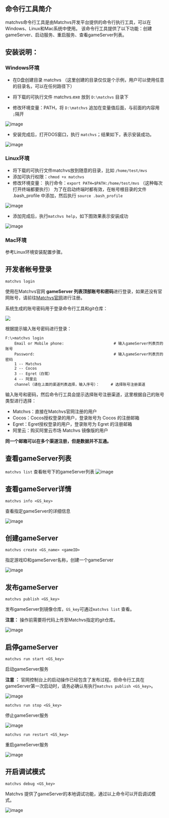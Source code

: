 ## 命令行工具简介
matchvs命令行工具是由Matchvs开发平台提供的命令行执行工具，可以在Windows、Linux和Mac系统中使用。
该命令行工具提供了以下功能：创建gameServer、启动服务、重启服务、查看gameServer列表。



## 安装说明：
### Windows环境
- 在D盘创建目录 matchvs （这里创建的目录仅仅是个示例，用户可以使用任意的目录名，可以在任何路径下）  

- 将下载的可执行文件 matchvs.exe 放到 `D:\matchvs` 目录下
- 修改环境变量：PATH，将 `D:\matchvs` 追加在变量值后面，与前面的内容用 ` ;`隔开    

![image](http://imgs.matchvs.com/static/mvs1.png)

- 安装完成后，打开DOS窗口，执行 `matchvs`；结果如下，表示安装成功。    

![image](http://imgs.matchvs.com/static/mvs02.png)

### Linux环境  
- 将下载的可执行文件matchvs放到随意的目录，比如 `/home/test/mvs`
- 添加可执行权限：`chmod +x matchvs`
- 修改环境变量：
  执行命令：`export PATH=$PATH:/home/test/mvs` （这种每次打开终端都要执行）
  为了在启动终端时都有效，在帐号根目录的文件 .bash_profile 中添加，然后执行 `source .bash_profile`    

![image](http://imgs.matchvs.com/static/mvs3.png)

- 添加完成后，执行`matchvs help`，如下图效果表示安装成功    

![image](http://imgs.matchvs.com/static/gs_linuxhelp.png)

### Mac环境

参考Linux环境安装配置步骤。



## 开发者帐号登录
`matchvs login`  

使用在Matchvs官网 **gameServer 列表顶部账号和密码**进行登录，如果还没有官网账号，请前往[Matchvs官网](http://www.matchvs.com/vsRegister)进行注册。

系统生成的账号密码用于登录命令行工具和git仓库：

![](http://imgs.matchvs.com//static/Doc-img/new-start/gameServerimg/gsCLI1.png)

根据提示输入账号密码进行登录：

```shell
F:\>matchvs login
	Email or Mobile phone: 						# 输入gameServer列表页的账号
	Password: 									# 输入gameServer列表页的密码
	1 -- Matchvs
	2 -- Cocos
	3 -- Egret（白鹭）
	4 -- 阿里云
	channel（请在上面的渠道列表选择，输入序号）： 	   # 选择账号注册渠道
```

输入账号和密码，然后命令行工具会提示选择账号注册渠道，这里根据自己的账号类型进行选择：

* Matchvs：直接在Matchvs官网注册的用户
* Cocos：Cocos授权登录的用户，登录账号为 Cocos 的注册邮箱
* Egret：Egret授权登录的用户，登录账号为 Egret 的注册邮箱
* 阿里云：购买阿里云市场 Matchvs 镜像版的用户

**同一个邮箱可以在多个渠道注册，但是数据并不互通。**



## 查看gameServer列表
`matchvs list` 
查看帐号下的gameServer列表 
![image](http://imgs.matchvs.com/static/gs_list.png)



## 查看gameServer详情

`matchvs info <GS_key>` 

查看指定gameServer的详细信息

![image](http://imgs.matchvs.com/static/gs_info.png)



## 创建gameServer

`matchvs create <GS_name> <gameID>`

指定游戏ID和gameServer名称，创建一个gameServer

![image](http://imgs.matchvs.com/static/gs_create.png)

## 发布gameServer

`matchvs publish <GS_key>`

发布gameServer到镜像仓库，`GS_key`可通过`matchvs list` 查看。

**注意：** 操作前需要将代码上传至Matchvs指定的git仓库。

![image](http://imgs.matchvs.com/static/gs_publishCLI.png)



## 启停gameServer

`matchvs run start <GS_key>`

启动gameServer服务

**注意 ：** 官网控制台上的启动操作已经包含了发布过程。但命令行工具在gameServer第一次启动时，请务必确认有执行`matchvs publish <GS_key>`。

![image](http://imgs.matchvs.com/static/gs_start.png)



`matchvs run stop <GS_key>`

停止gameServer服务

![image](http://imgs.matchvs.com/static/gs_stop.png)



`matchvs run restart <GS_key>`

重启gameServer服务

![image](http://imgs.matchvs.com/static/gs_restartCLI.png)



## 开启调试模式

`matchvs debug <GS_key>`

Matchvs 提供了gameServer的本地调试功能，通过以上命令可以开启调试模式。

![image](http://imgs.matchvs.com/static/gs_debug.png)
